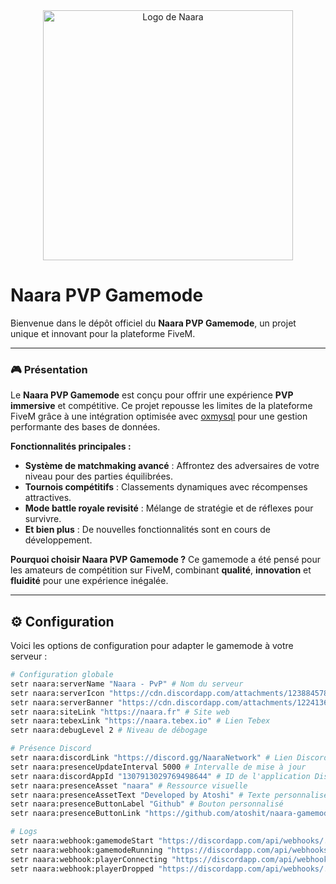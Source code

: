 <div align="center">
  <img 
    src="https://cdn.discordapp.com/attachments/1238845782363476039/1307803962145247272/Naara_icone.png?ex=673e45da&is=673cf45a&hm=cefe32486c971cbd80816e1208dec74271e81b53909828be8e31b88d97849792&" 
    alt="Logo de Naara" 
    width="400">
</div>

# **Naara PVP Gamemode**

Bienvenue dans le dépôt officiel du **Naara PVP Gamemode**, un projet unique et innovant pour la plateforme FiveM.

---

### 🎮 **Présentation**
Le **Naara PVP Gamemode** est conçu pour offrir une expérience **PVP immersive** et compétitive. Ce projet repousse les limites de la plateforme FiveM grâce à une intégration optimisée avec [oxmysql](https://github.com/overextended/oxmysql) pour une gestion performante des bases de données.

**Fonctionnalités principales :**
- **Système de matchmaking avancé** : Affrontez des adversaires de votre niveau pour des parties équilibrées.
- **Tournois compétitifs** : Classements dynamiques avec récompenses attractives.
- **Mode battle royale revisité** : Mélange de stratégie et de réflexes pour survivre.
- **Et bien plus** : De nouvelles fonctionnalités sont en cours de développement.

**Pourquoi choisir Naara PVP Gamemode ?**
Ce gamemode a été pensé pour les amateurs de compétition sur FiveM, combinant **qualité**, **innovation** et **fluidité** pour une expérience inégalée.

---

## ⚙️ **Configuration**

Voici les options de configuration pour adapter le gamemode à votre serveur :

```bash
# Configuration globale
setr naara:serverName "Naara - PvP" # Nom du serveur
setr naara:serverIcon "https://cdn.discordapp.com/attachments/1238845782363476039/1307803962145247272/Naara_icone.png" # Icône du serveur
setr naara:serverBanner "https://cdn.discordapp.com/attachments/1224136171530092554/1308255090897059860/Nouveau_projet.png" # Bannière
setr naara:siteLink "https://naara.fr" # Site web
setr naara:tebexLink "https://naara.tebex.io" # Lien Tebex
setr naara:debugLevel 2 # Niveau de débogage

# Présence Discord
setr naara:discordLink "https://discord.gg/NaaraNetwork" # Lien Discord
setr naara:presenceUpdateInterval 5000 # Intervalle de mise à jour
setr naara:discordAppId "1307913029769498644" # ID de l'application Discord
setr naara:presenceAsset "naara" # Ressource visuelle
setr naara:presenceAssetText "Developed by Atoshi" # Texte personnalisé
setr naara:presenceButtonLabel "Github" # Bouton personnalisé
setr naara:presenceButtonLink "https://github.com/atoshit/naara-gamemode" # Lien du bouton

# Logs
setr naara:webhook:gamemodeStart "https://discordapp.com/api/webhooks/..." # Début du gamemode
setr naara:webhook:gamemodeRunning "https://discordapp.com/api/webhooks/..." # Gamemode actif
setr naara:webhook:playerConnecting "https://discordapp.com/api/webhooks/..." # Connexion joueur
setr naara:webhook:playerDropped "https://discordapp.com/api/webhooks/..." # Déconnexion joueur
